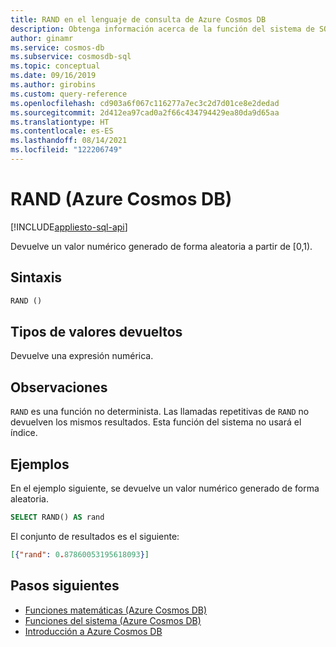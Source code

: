 ```yaml
---
title: RAND en el lenguaje de consulta de Azure Cosmos DB
description: Obtenga información acerca de la función del sistema de SQL RAND en Azure Cosmos DB.
author: ginamr
ms.service: cosmos-db
ms.subservice: cosmosdb-sql
ms.topic: conceptual
ms.date: 09/16/2019
ms.author: girobins
ms.custom: query-reference
ms.openlocfilehash: cd903a6f067c116277a7ec3c2d7d01ce8e2dedad
ms.sourcegitcommit: 2d412ea97cad0a2f66c434794429ea80da9d65aa
ms.translationtype: HT
ms.contentlocale: es-ES
ms.lasthandoff: 08/14/2021
ms.locfileid: "122206749"
---
```

# <a name="rand-azure-cosmos-db"></a>RAND (Azure Cosmos DB)
[!INCLUDE[appliesto-sql-api](../includes/appliesto-sql-api.md)]

 Devuelve un valor numérico generado de forma aleatoria a partir de [0,1).
 
## <a name="syntax"></a>Sintaxis
  
```sql
RAND ()  
```  

## <a name="return-types"></a>Tipos de valores devueltos

  Devuelve una expresión numérica.

## <a name="remarks"></a>Observaciones

  `RAND` es una función no determinista. Las llamadas repetitivas de `RAND` no devuelven los mismos resultados. Esta función del sistema no usará el índice.


## <a name="examples"></a>Ejemplos
  
  En el ejemplo siguiente, se devuelve un valor numérico generado de forma aleatoria.
  
```sql
SELECT RAND() AS rand 
```  
  
 El conjunto de resultados es el siguiente:  
  
```json
[{"rand": 0.87860053195618093}]  
``` 

## <a name="next-steps"></a>Pasos siguientes

- [Funciones matemáticas (Azure Cosmos DB)](sql-query-mathematical-functions.md)
- [Funciones del sistema (Azure Cosmos DB)](sql-query-system-functions.md)
- [Introducción a Azure Cosmos DB](../introduction.md)
